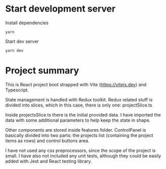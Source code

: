 # Start development server

Install dependencies

```
yarn
```

Start dev server

```
yarn dev
```

# Project summary

This is React project boot strapped with Vite (https://vitejs.dev) and Typescript.

State management is handled with Redux toolkit. Redux related stuff is divided into slices, which in this case,
there is only one: projectSlice.ts

Inside projectsSlice.ts there is the initial provided data. I have imported the data with some additional parameters
to help keep the state in shape.

Other components are stored inside features folder. ControlPanel is basically divided into two parts: the projects list
(containing the project items as rows) and control buttons area.

I have not used any css preprocessors, since the scope of the project is small. I have also not included any unit tests,
although they could be easily added with Jest and React testing library.
